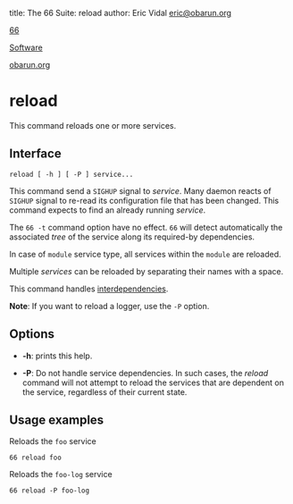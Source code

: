 title: The 66 Suite: reload
author: Eric Vidal <eric@obarun.org>

[66](index.html)

[Software](https://web.obarun.org/software)

[obarun.org](https://web.obarun.org)

# reload

This command reloads one or more services.

## Interface

```
reload [ -h ] [ -P ] service...
```

This command send a `SIGHUP` signal to *service*. Many daemon reacts of `SIGHUP` signal to re-read its configuration file that has been changed. This command expects to find an already running *service*.

The `66 -t` command option have no effect. `66` will detect automatically the associated *tree* of the service along its required-by dependencies.

In case of `module` service type, all services within the `module` are reloaded.

Multiple *services* can be reloaded by separating their names with a space.

This command handles [interdependencies](66.html#handling-dependencies).

**Note**: If you want to reload a logger, use the `-P` option.

## Options

- **-h**: prints this help.

- **-P**: Do not handle service dependencies. In such cases, the *reload* command will not attempt to reload the services that are dependent on the service, regardless of their current state.

## Usage examples

Reloads the `foo` service

```
66 reload foo
```

Reloads the `foo-log` service

```
66 reload -P foo-log
```

